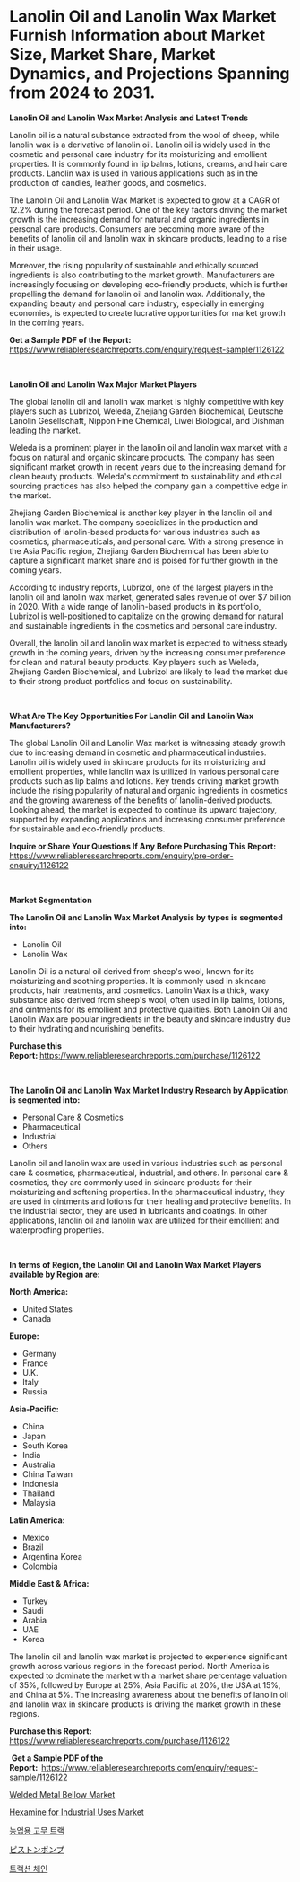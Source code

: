 <p><h1>Lanolin Oil and Lanolin Wax Market Furnish Information about Market Size, Market Share, Market Dynamics, and Projections Spanning from 2024 to 2031.</h1></p><p><strong>Lanolin Oil and Lanolin Wax Market Analysis and Latest Trends</strong></p>
<p><p>Lanolin oil is a natural substance extracted from the wool of sheep, while lanolin wax is a derivative of lanolin oil. Lanolin oil is widely used in the cosmetic and personal care industry for its moisturizing and emollient properties. It is commonly found in lip balms, lotions, creams, and hair care products. Lanolin wax is used in various applications such as in the production of candles, leather goods, and cosmetics.</p><p>The Lanolin Oil and Lanolin Wax Market is expected to grow at a CAGR of 12.2% during the forecast period. One of the key factors driving the market growth is the increasing demand for natural and organic ingredients in personal care products. Consumers are becoming more aware of the benefits of lanolin oil and lanolin wax in skincare products, leading to a rise in their usage.</p><p>Moreover, the rising popularity of sustainable and ethically sourced ingredients is also contributing to the market growth. Manufacturers are increasingly focusing on developing eco-friendly products, which is further propelling the demand for lanolin oil and lanolin wax. Additionally, the expanding beauty and personal care industry, especially in emerging economies, is expected to create lucrative opportunities for market growth in the coming years.</p></p>
<p><strong>Get a Sample PDF of the Report:&nbsp;</strong> <a href="https://www.reliableresearchreports.com/enquiry/request-sample/1126122">https://www.reliableresearchreports.com/enquiry/request-sample/1126122</a></p>
<p>&nbsp;</p>
<p><strong>Lanolin Oil and Lanolin Wax Major Market Players</strong></p>
<p><p>The global lanolin oil and lanolin wax market is highly competitive with key players such as Lubrizol, Weleda, Zhejiang Garden Biochemical, Deutsche Lanolin Gesellschaft, Nippon Fine Chemical, Liwei Biological, and Dishman leading the market.</p><p>Weleda is a prominent player in the lanolin oil and lanolin wax market with a focus on natural and organic skincare products. The company has seen significant market growth in recent years due to the increasing demand for clean beauty products. Weleda's commitment to sustainability and ethical sourcing practices has also helped the company gain a competitive edge in the market.</p><p>Zhejiang Garden Biochemical is another key player in the lanolin oil and lanolin wax market. The company specializes in the production and distribution of lanolin-based products for various industries such as cosmetics, pharmaceuticals, and personal care. With a strong presence in the Asia Pacific region, Zhejiang Garden Biochemical has been able to capture a significant market share and is poised for further growth in the coming years.</p><p>According to industry reports, Lubrizol, one of the largest players in the lanolin oil and lanolin wax market, generated sales revenue of over $7 billion in 2020. With a wide range of lanolin-based products in its portfolio, Lubrizol is well-positioned to capitalize on the growing demand for natural and sustainable ingredients in the cosmetics and personal care industry.</p><p>Overall, the lanolin oil and lanolin wax market is expected to witness steady growth in the coming years, driven by the increasing consumer preference for clean and natural beauty products. Key players such as Weleda, Zhejiang Garden Biochemical, and Lubrizol are likely to lead the market due to their strong product portfolios and focus on sustainability.</p></p>
<p>&nbsp;</p>
<p><strong>What Are The Key Opportunities For Lanolin Oil and Lanolin Wax Manufacturers?</strong></p>
<p><p>The global Lanolin Oil and Lanolin Wax market is witnessing steady growth due to increasing demand in cosmetic and pharmaceutical industries. Lanolin oil is widely used in skincare products for its moisturizing and emollient properties, while lanolin wax is utilized in various personal care products such as lip balms and lotions. Key trends driving market growth include the rising popularity of natural and organic ingredients in cosmetics and the growing awareness of the benefits of lanolin-derived products. Looking ahead, the market is expected to continue its upward trajectory, supported by expanding applications and increasing consumer preference for sustainable and eco-friendly products.</p></p>
<p><strong>Inquire or Share Your Questions If Any Before Purchasing This Report:</strong> <a href="https://www.reliableresearchreports.com/enquiry/pre-order-enquiry/1126122">https://www.reliableresearchreports.com/enquiry/pre-order-enquiry/1126122</a></p>
<p>&nbsp;</p>
<p><strong>Market Segmentation</strong></p>
<p><strong>The Lanolin Oil and Lanolin Wax Market Analysis by types is segmented into:</strong></p>
<p><ul><li>Lanolin Oil</li><li>Lanolin Wax</li></ul></p>
<p><p>Lanolin Oil is a natural oil derived from sheep's wool, known for its moisturizing and soothing properties. It is commonly used in skincare products, hair treatments, and cosmetics. Lanolin Wax is a thick, waxy substance also derived from sheep's wool, often used in lip balms, lotions, and ointments for its emollient and protective qualities. Both Lanolin Oil and Lanolin Wax are popular ingredients in the beauty and skincare industry due to their hydrating and nourishing benefits.</p></p>
<p><strong>Purchase this Report:&nbsp;</strong><a href="https://www.reliableresearchreports.com/purchase/1126122">https://www.reliableresearchreports.com/purchase/1126122</a></p>
<p>&nbsp;</p>
<p><strong>The Lanolin Oil and Lanolin Wax Market Industry Research by Application is segmented into:</strong></p>
<p><ul><li>Personal Care & Cosmetics</li><li>Pharmaceutical</li><li>Industrial</li><li>Others</li></ul></p>
<p><p>Lanolin oil and lanolin wax are used in various industries such as personal care & cosmetics, pharmaceutical, industrial, and others. In personal care & cosmetics, they are commonly used in skincare products for their moisturizing and softening properties. In the pharmaceutical industry, they are used in ointments and lotions for their healing and protective benefits. In the industrial sector, they are used in lubricants and coatings. In other applications, lanolin oil and lanolin wax are utilized for their emollient and waterproofing properties.</p></p>
<p>&nbsp;</p>
<p><strong>In terms of Region, the Lanolin Oil and Lanolin Wax Market Players available by Region are:</strong></p>
<p>
    <p> <strong> North America: </strong>
        <ul>
            <li>United States</li>
            <li>Canada</li>
        </ul>
        </p> 
    <p> <strong> Europe: </strong>
        <ul>
            <li>Germany</li>
            <li>France</li>
            <li>U.K.</li>
            <li>Italy</li>
            <li>Russia</li>
        </ul>
        </p> 
    <p> <strong> Asia-Pacific: </strong>
        <ul>
            <li>China</li>
            <li>Japan</li>
            <li>South Korea</li>
            <li>India</li>
            <li>Australia</li>
            <li>China Taiwan</li>
            <li>Indonesia</li>
            <li>Thailand</li>
            <li>Malaysia</li>
        </ul>
        </p> 
    <p> <strong> Latin America: </strong>
        <ul>
            <li>Mexico</li>
            <li>Brazil</li>
            <li>Argentina Korea</li>
            <li>Colombia</li>
        </ul>
        </p> 
    <p> <strong> Middle East & Africa: </strong>
        <ul>
            <li>Turkey</li>
            <li>Saudi</li>
            <li>Arabia</li>
            <li>UAE</li>
            <li>Korea</li>
        </ul>
    </p>
    </p>
<p><p>The lanolin oil and lanolin wax market is projected to experience significant growth across various regions in the forecast period. North America is expected to dominate the market with a market share percentage valuation of 35%, followed by Europe at 25%, Asia Pacific at 20%, the USA at 15%, and China at 5%. The increasing awareness about the benefits of lanolin oil and lanolin wax in skincare products is driving the market growth in these regions.</p></p>
<p><strong>Purchase this Report: </strong><a href="https://www.reliableresearchreports.com/purchase/1126122">https://www.reliableresearchreports.com/purchase/1126122</a></p>
<p>&nbsp;<strong>Get a Sample PDF of the Report:&nbsp;&nbsp;</strong><a href="https://www.reliableresearchreports.com/enquiry/request-sample/1126122">https://www.reliableresearchreports.com/enquiry/request-sample/1126122</a></p>
<p><strong></strong></p>
<p><p><a href="https://github.com/jj19131/Market-Research-Report-List-1/blob/main/welded-metal-bellow-market.md">Welded Metal Bellow Market</a></p><p><a href="https://github.com/jodemen/Market-Research-Report-List-1/blob/main/hexamine-for-industrial-uses-market.md">Hexamine for Industrial Uses Market</a></p><p><a href="https://medium.com/@darianswift1922_33282/%EB%86%8D%EC%97%85%EC%9A%A9-%EA%B3%A0%EB%AC%B4-%ED%8A%B8%EB%9E%99-%EC%8B%9C%EC%9E%A5-%EC%A1%B0%EC%82%AC-%EB%B3%B4%EA%B3%A0%EC%84%9C-%EA%B7%B8-%EC%97%AD%EC%82%AC-%EB%B0%8F-2024%EB%85%84%EB%B6%80%ED%84%B0-2031%EB%85%84%EA%B9%8C%EC%A7%80%EC%9D%98-%EC%98%88%EC%B8%A1-d5a509e5b2e0">농업용 고무 트랙</a></p><p><a href="https://medium.com/@desekay3566/%E3%83%94%E3%82%B9%E3%83%88%E3%83%B3%E3%83%9D%E3%83%B3%E3%83%97%E5%B8%82%E5%A0%B4%E3%81%AE%E8%A6%8F%E6%A8%A1-cagr-%E3%83%88%E3%83%AC%E3%83%B3%E3%83%89-2024-2030-9c4156b63da1">ピストンポンプ</a></p><p><a href="https://medium.com/@bereniceroberts1978/%ED%8A%B8%EB%9E%99%EC%85%98-%EC%B2%B4%EC%9D%B8-%EC%8B%9C%EC%9E%A5-%EC%A0%84%EB%A7%9D-%EC%82%B0%EC%97%85-%EA%B0%9C%EC%9A%94-%EB%B0%8F-%EC%98%88%EC%B8%A1-2024%EB%85%84%EB%B6%80%ED%84%B0-2031%EB%85%84%EA%B9%8C%EC%A7%80-dfdbf0c0440d">트랙션 체인</a></p></p>
